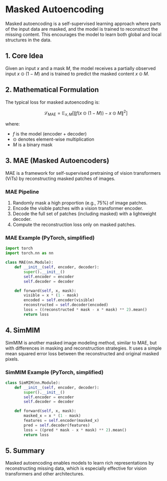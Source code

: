 # Masked Autoencoding

Masked autoencoding is a self-supervised learning approach where parts of the input data are masked, and the model is trained to reconstruct the missing content. This encourages the model to learn both global and local structures in the data.

## 1. Core Idea

Given an input $`x`$ and a mask $`M`$, the model receives a partially observed input $`x \odot (1 - M)`$ and is trained to predict the masked content $`x \odot M`$.

## 2. Mathematical Formulation

The typical loss for masked autoencoding is:

```math
\mathcal{L}_{\text{MAE}} = \mathbb{E}_{x, M} \left[ \| f(x \odot (1 - M)) - x \odot M \|^2 \right]
```
where:
- $`f`$ is the model (encoder + decoder)
- $`\odot`$ denotes element-wise multiplication
- $`M`$ is a binary mask

## 3. MAE (Masked Autoencoders)

MAE is a framework for self-supervised pretraining of vision transformers (ViTs) by reconstructing masked patches of images.

### MAE Pipeline
1. Randomly mask a high proportion (e.g., 75%) of image patches.
2. Encode the visible patches with a vision transformer encoder.
3. Decode the full set of patches (including masked) with a lightweight decoder.
4. Compute the reconstruction loss only on masked patches.

### MAE Example (PyTorch, simplified)
```python
import torch
import torch.nn as nn

class MAE(nn.Module):
    def __init__(self, encoder, decoder):
        super().__init__()
        self.encoder = encoder
        self.decoder = decoder

    def forward(self, x, mask):
        visible = x * (1 - mask)
        encoded = self.encoder(visible)
        reconstructed = self.decoder(encoded)
        loss = ((reconstructed * mask - x * mask) ** 2).mean()
        return loss
```

## 4. SimMIM

SimMIM is another masked image modeling method, similar to MAE, but with differences in masking and reconstruction strategies. It uses a simple mean squared error loss between the reconstructed and original masked pixels.

### SimMIM Example (PyTorch, simplified)
```python
class SimMIM(nn.Module):
    def __init__(self, encoder, decoder):
        super().__init__()
        self.encoder = encoder
        self.decoder = decoder

    def forward(self, x, mask):
        masked_x = x * (1 - mask)
        features = self.encoder(masked_x)
        pred = self.decoder(features)
        loss = ((pred * mask - x * mask) ** 2).mean()
        return loss
```

## 5. Summary

Masked autoencoding enables models to learn rich representations by reconstructing missing data, which is especially effective for vision transformers and other architectures. 